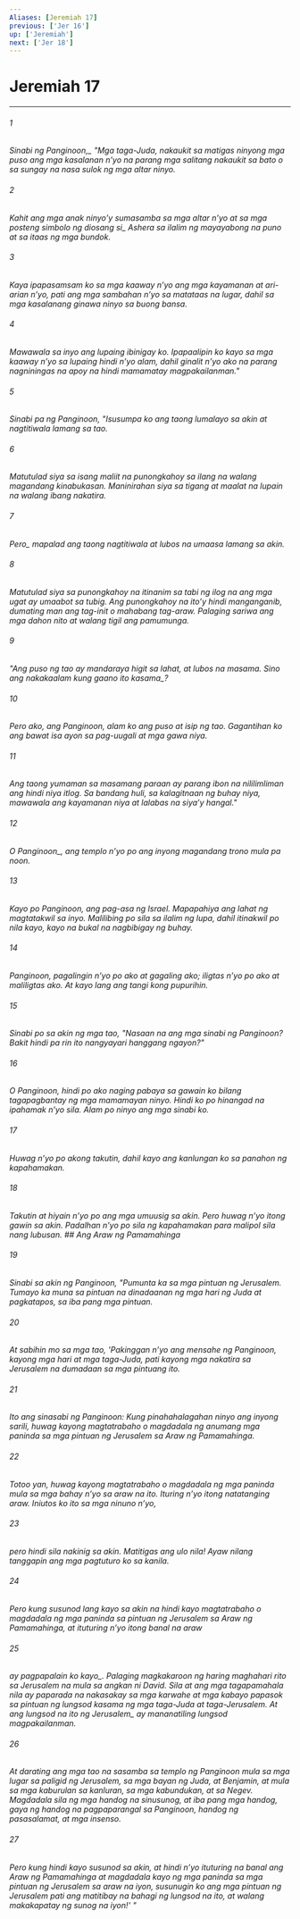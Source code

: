 ```yaml
---
Aliases: [Jeremiah 17]
previous: ['Jer 16']
up: ['Jeremiah']
next: ['Jer 18']
---
```

# Jeremiah 17

***






















###### 1 










<i class="trans-change">Sinabi ng Panginoon,_ "Mga taga-Juda, nakaukit sa matigas ninyong mga puso ang mga kasalanan nʼyo na parang mga salitang nakaukit sa bato o sa sungay na nasa sulok ng mga altar ninyo. 





















###### 2 










Kahit ang mga anak ninyoʼy sumasamba sa mga altar nʼyo at sa mga posteng <i class="trans-change">simbolo ng diosang si_ Ashera sa ilalim ng mayayabong na puno at sa itaas ng mga bundok. 





















###### 3 










Kaya ipapasamsam ko sa mga kaaway nʼyo ang mga kayamanan at ari-arian nʼyo, pati ang mga sambahan nʼyo sa matataas na lugar, dahil sa mga kasalanang ginawa ninyo sa buong bansa. 





















###### 4 










Mawawala sa inyo ang lupaing ibinigay ko. Ipapaalipin ko kayo sa mga kaaway nʼyo sa lupaing hindi nʼyo alam, dahil ginalit nʼyo ako na parang nagniningas na apoy na hindi mamamatay magpakailanman." 





















###### 5 










Sinabi pa ng Panginoon, "Isusumpa ko ang taong lumalayo sa akin at nagtitiwala lamang sa tao. 





















###### 6 










Matutulad siya sa isang maliit na punongkahoy sa ilang na walang magandang kinabukasan. Maninirahan siya sa tigang at maalat na lupain na walang ibang nakatira. 





















###### 7 










<i class="trans-change">Pero_ mapalad ang taong nagtitiwala at lubos na umaasa lamang sa akin. 





















###### 8 










Matutulad siya sa punongkahoy na itinanim sa tabi ng ilog na ang mga ugat ay umaabot sa tubig. Ang punongkahoy na itoʼy hindi manganganib, dumating man ang tag-init o mahabang tag-araw. Palaging sariwa ang mga dahon nito at walang tigil ang pamumunga. 





















###### 9 










"Ang puso ng tao ay mandaraya higit sa lahat, at lubos na masama. Sino ang nakakaalam <i class="trans-change">kung gaano ito kasama_? 





















###### 10 










Pero ako, ang Panginoon, alam ko ang puso at isip ng tao. Gagantihan ko ang bawat isa ayon sa pag-uugali at mga gawa niya. 





















###### 11 










Ang taong yumaman sa masamang paraan ay parang ibon na nililimliman ang hindi niya itlog. Sa bandang huli, sa kalagitnaan ng buhay niya, mawawala ang kayamanan niya at lalabas na siyaʼy hangal." 





















###### 12 










<i class="trans-change">O Panginoon_, ang templo nʼyo po ang inyong magandang trono mula pa noon. 





















###### 13 










Kayo po Panginoon, ang pag-asa ng Israel. Mapapahiya ang lahat ng magtatakwil sa inyo. Malilibing po sila sa ilalim ng lupa, dahil itinakwil po nila kayo, kayo na bukal na nagbibigay ng buhay. 





















###### 14 










Panginoon, pagalingin nʼyo po ako at gagaling ako; iligtas nʼyo po ako at maliligtas ako. At kayo lang ang tangi kong pupurihin. 





















###### 15 










Sinabi po sa akin ng mga tao, "Nasaan na ang mga sinabi ng Panginoon? Bakit hindi pa rin ito nangyayari hanggang ngayon?" 





















###### 16 










O Panginoon, hindi po ako naging pabaya sa gawain ko bilang tagapagbantay ng mga mamamayan ninyo. Hindi ko po hinangad na ipahamak nʼyo sila. Alam po ninyo ang mga sinabi ko. 





















###### 17 










Huwag nʼyo po akong takutin, dahil kayo ang kanlungan ko sa panahon ng kapahamakan. 





















###### 18 










Takutin at hiyain nʼyo po ang mga umuusig sa akin. Pero huwag nʼyo itong gawin sa akin. Padalhan nʼyo po sila ng kapahamakan para malipol sila nang lubusan. ## Ang Araw ng Pamamahinga 





















###### 19 










Sinabi sa akin ng Panginoon, "Pumunta ka sa mga pintuan ng Jerusalem. Tumayo ka muna sa pintuan na dinadaanan ng mga hari ng Juda at pagkatapos, sa iba pang mga pintuan. 





















###### 20 










At sabihin mo sa mga tao, 'Pakinggan nʼyo ang mensahe ng Panginoon, kayong mga hari at mga taga-Juda, pati kayong mga nakatira sa Jerusalem na dumadaan sa mga pintuang ito. 





















###### 21 










Ito ang sinasabi ng Panginoon: Kung pinahahalagahan ninyo ang inyong sarili, huwag kayong magtatrabaho o magdadala ng anumang mga paninda sa mga pintuan ng Jerusalem sa Araw ng Pamamahinga. 





















###### 22 










Totoo yan, huwag kayong magtatrabaho o magdadala ng mga paninda mula sa mga bahay nʼyo sa araw na ito. Ituring nʼyo itong natatanging araw. Iniutos ko ito sa mga ninuno nʼyo, 





















###### 23 










pero hindi sila nakinig sa akin. Matitigas ang ulo nila! Ayaw nilang tanggapin ang mga pagtuturo ko sa kanila. 





















###### 24 










Pero kung susunod lang kayo sa akin na hindi kayo magtatrabaho o magdadala ng mga paninda sa pintuan ng Jerusalem sa Araw ng Pamamahinga, at ituturing nʼyo itong banal na araw 





















###### 25 










<i class="trans-change">ay pagpapalain ko kayo_. Palaging magkakaroon ng haring maghahari rito sa Jerusalem na mula sa angkan ni David. Sila at ang mga tagapamahala nila ay paparada na nakasakay sa mga karwahe at mga kabayo papasok sa pintuan ng lungsod kasama ng mga taga-Juda at taga-Jerusalem. At ang lungsod na ito <i class="trans-change">ng Jerusalem_ ay mananatiling lungsod magpakailanman. 





















###### 26 










At darating ang mga tao na sasamba sa templo ng Panginoon mula sa mga lugar sa paligid ng Jerusalem, sa mga bayan ng Juda, at Benjamin, at mula sa mga kaburulan sa kanluran, sa mga kabundukan, at sa Negev. Magdadala sila ng mga handog na sinusunog, at iba pang mga handog, gaya ng handog na pagpaparangal sa Panginoon, handog ng pasasalamat, at mga insenso. 





















###### 27 










Pero kung hindi kayo susunod sa akin, at hindi nʼyo ituturing na banal ang Araw ng Pamamahinga at magdadala kayo ng mga paninda sa mga pintuan ng Jerusalem sa araw na iyon, susunugin ko ang mga pintuan ng Jerusalem pati ang matitibay na bahagi ng lungsod na ito, at walang makakapatay ng sunog na iyon!' "
